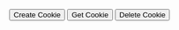 <!DOCTYPE html>
<html>
  <head>
    <meta charset="UTF-8">
    <title>Cookie Example</title>
  </head>
  <body>
    <button onclick="createCookie()">Create Cookie</button>
    <button onclick="getCookie()">Get Cookie</button>
    <button onclick="deleteCookie()">Delete Cookie</button>
    <script>
      // Function to create a cookie with the name "myCookie"
      function createCookie() {
        document.cookie = "myCookie=Hello, World!";
        console.log("Cookie created");
      }
      // Function to get the value of the cookie with the name "myCookie"
      function getCookie() {
        const cookies = document.cookie.split(";").map(cookie => cookie.trim());
        const myCookie = cookies.find(cookie => cookie.startsWith("myCookie="));
        if (myCookie) {
          const value = myCookie.substring("myCookie=".length);
          console.log(`Cookie value: ${value}`);
        } else {
          console.log("Cookie not found");
        }
      }
      // Function to delete the cookie with the name "myCookie"
      function deleteCookie() {
        document.cookie = "myCookie=; expires=Thu, 01 Jan 1970 00:00:00 UTC; path=/indochina;";
        console.log("Cookie deleted");
      }
    </script>
  </body>
</html>

